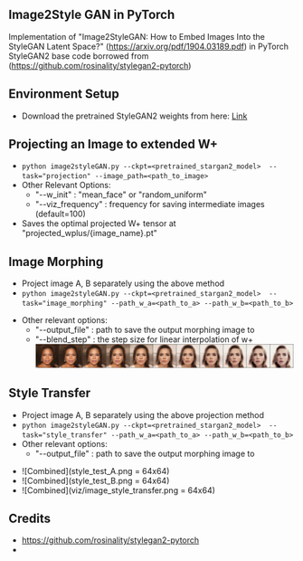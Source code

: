 ## Image2Style GAN in PyTorch

Implementation of "Image2StyleGAN: How to Embed Images Into the StyleGAN Latent Space?" (https://arxiv.org/pdf/1904.03189.pdf) in PyTorch 
StyleGAN2 base code borrowed from (https://github.com/rosinality/stylegan2-pytorch)

## Environment Setup
 - Download the pretrained StyleGAN2 weights from here:
  [Link](https://drive.google.com/open?id=1PQutd-JboOCOZqmd95XWxWrO8gGEvRcO)

## Projecting an Image to extended W+
 - `python image2styleGAN.py --ckpt=<pretrained_stargan2_model>  --task="projection" --image_path=<path_to_image>`
 - Other Relevant Options: 
   - "--w_init" : "mean_face" or "random_uniform"
   - "--viz_frequency" : frequency for saving intermediate images (default=100)
 - Saves the optimal projected W+ tensor at "projected_wplus/{image_name}.pt"
  

## Image Morphing
 - Project image A, B separately using the above method
 - `python image2styleGAN.py --ckpt=<pretrained_stargan2_model>  --task="image_morphing" --path_w_a=<path_to_a> --path_w_b=<path_to_b>`
 <!-- - `CUDA_VISIBLE_DEVICES=7 python im2stGAN.py --task="image_morphing" --path_w_a="projected_wplus/morphing_test_A.pt" --path_w_b="projected_wplus/morphing_test_B.pt"` -->
 - Other relevant options:
   - "--output_file" : path to save the output morphing image to 
   - "--blend_step" : the step size for linear interpolation of w+
![Results Obtained](viz/image_morphing.png)


## Style Transfer
 - Project image A, B separately using the above projection method
 - `python image2styleGAN.py --ckpt=<pretrained_stargan2_model>  --task="style_transfer" --path_w_a=<path_to_a> --path_w_b=<path_to_b>`
 - Other relevant options:
   - "--output_file" : path to save the output morphing image to 
 <!-- - `CUDA_VISIBLE_DEVICES=7 python im2stGAN.py --task="style_transfer" --path_w_a="projected_wplus/style_test_A.pt" --path_w_b="projected_wplus/style_test_B.pt" --output_file="viz/image_style_transfer.png"` -->
 - ![Combined](style_test_A.png = 64x64) 
 - ![Combined](style_test_B.png = 64x64) 
 - ![Combined](viz/image_style_transfer.png = 64x64) 

## Credits
 - https://github.com/rosinality/stylegan2-pytorch
 - 